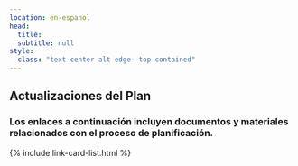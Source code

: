 ```yaml
---
location: en-espanol
head:
  title:
  subtitle: null
style:
  class: "text-center alt edge--top contained"
---
```

<h2 class="text-center text-black">Actualizaciones del Plan</h2>
<p><h3 class="text-center">Los enlaces a continuación incluyen documentos y materiales relacionados con el proceso de planificación.</h3></p>
{% include link-card-list.html %}